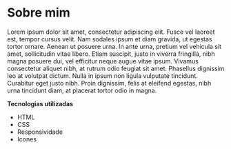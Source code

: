 # Sobre mim

Lorem ipsum dolor sit amet, consectetur adipiscing elit. Fusce vel laoreet est, tempor cursus velit. Nam sodales ipsum et diam gravida, ut egestas tortor ornare. Aenean ut posuere urna. In ante urna, pretium vel vehicula sit amet, sollicitudin vitae libero. Etiam suscipit, justo in viverra fringilla, nibh magna posuere dui, vel efficitur neque augue vitae ipsum. Vivamus consectetur aliquet nibh, at rutrum odio feugiat sit amet. Phasellus dignissim leo at volutpat dictum. Nulla in ipsum non ligula vulputate tincidunt. Curabitur eget justo nibh. Proin dignissim, felis at eleifend egestas, nibh urna tincidunt diam, at placerat tortor odio in magna.

**Tecnologias utilizadas**

 - HTML
 - CSS
 - Responsividade
 - Icones
